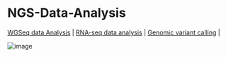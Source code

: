 # NGS-Data-Analysis
[WGSeq data Analysis](https://github.com/Mahendra687/WGSeq-Analysis) | 
[RNA-seq data analysis](https://github.com/Mahendra687/RNA-Seq-data-analysis) |
[Genomic variant calling](https://github.com/Mahendra687/Methods-in-genomic-variant-calling) |

![image](https://user-images.githubusercontent.com/97247515/170107291-64758271-dc33-4086-b3e2-a7493d71ea91.png)
